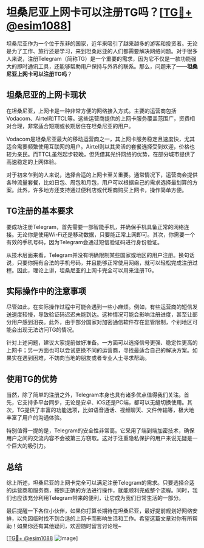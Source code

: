 # 坦桑尼亚上网卡可以注册TG吗？[[TG💪+ @esim1088](https://t.me/s/esim1088)]

坦桑尼亚作为一个位于东非的国家，近年来吸引了越来越多的游客和投资者。无论是为了工作、旅行还是学习，来到坦桑尼亚的人们都需要解决网络问题。对于很多人来说，注册Telegram（简称TG）是一个重要的需求，因为它不仅是一款功能强大的即时通讯工具，还能够帮助用户保持与外界的联系。那么，问题来了——**坦桑尼亚上网卡可以注册TG吗**？

## 坦桑尼亚的上网卡现状

在坦桑尼亚，上网卡是一种非常方便的网络接入方式。主要的运营商包括Vodacom、Airtel和TTCL等。这些运营商提供的上网卡服务覆盖范围广，资费相对合理，非常适合短期或长期居住在坦桑尼亚的用户。

Vodacom是坦桑尼亚最大的移动运营商之一，其上网卡服务稳定且速度快，尤其适合需要频繁使用互联网的用户。Airtel则以其灵活的套餐选择受到欢迎，价格也较为亲民。而TTCL虽然起步较晚，但凭借其光纤网络的优势，在部分城市提供了高速稳定的上网体验。

对于初来乍到的人来说，选择合适的上网卡至关重要。通常情况下，运营商会提供各种流量套餐，比如日包、周包和月包，用户可以根据自己的需求选择最划算的方案。此外，许多地方还支持通过便利店或代理商购买上网卡，操作简单方便。

## TG注册的基本要求

要成功注册Telegram，首先需要一部智能手机，并确保手机具备正常的网络连接。无论你是使用Wi-Fi还是移动数据，只要能正常上网即可。其次，你需要一个有效的手机号码，因为Telegram会通过短信验证码进行身份验证。

从技术层面来看，Telegram并没有明确限制某些国家或地区的用户注册。换句话说，只要你拥有合法的手机号码，并且能够正常使用网络，就可以轻松完成注册过程。因此，理论上讲，坦桑尼亚的上网卡完全可以用来注册TG。

## 实际操作中的注意事项

尽管如此，在实际操作过程中可能会遇到一些小麻烦。例如，有些运营商的短信发送速度较慢，导致验证码迟迟未能到达。这种情况可能会影响注册进度，甚至让部分用户感到沮丧。此外，由于部分国家对加密通信软件存在监管限制，个别地区可能会出现无法访问TG的情况。

针对上述问题，建议大家提前做好准备。一方面可以选择信号更强、稳定性更高的上网卡；另一方面也可以尝试更换不同的运营商，寻找最适合自己的解决方案。如果实在遇到困难，不妨向当地的朋友或者专业人士寻求帮助。

## 使用TG的优势

当然，除了简单的注册之外，Telegram本身也具有诸多优点值得我们关注。首先，它支持多平台同步，无论是安卓、iOS还是PC端，都可以无缝切换使用。其次，TG提供了丰富的功能选项，比如语音通话、视频聊天、文件传输等，极大地丰富了用户的沟通体验。

特别值得一提的是，Telegram的安全性非常高。它采用了端到端加密技术，确保用户之间的交流内容不会被第三方窃取。这对于注重隐私保护的用户来说无疑是一个巨大的吸引力。

## 总结

综上所述，坦桑尼亚的上网卡完全可以满足注册Telegram的需求。只要选择合适的运营商和服务商，按照正确的方法进行操作，就能顺利完成整个流程。同时，我们也应该充分利用Telegram带来的便利，让它成为我们日常生活的一部分。

最后提醒一下各位小伙伴，如果你打算长期待在坦桑尼亚，最好提前规划好网络安排，以免因临时找不到合适的上网卡而影响生活和工作。希望这篇文章对你有所帮助！如果你还有其他疑问，欢迎随时留言讨论哦~

[[TG💪+ @esim1088](https://t.me/s/esim1088) ![Image](https://i.postimg.cc/4NQfJmqS/Snipaste-2025-05-13-00-14-12.png)]